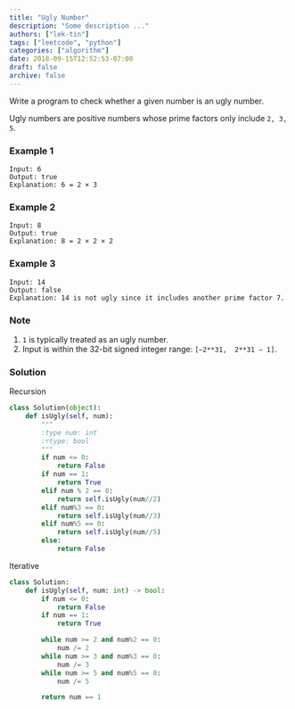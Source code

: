 ```yaml
---
title: "Ugly Number"
description: "Some description ..."
authors: ["lek-tin"]
tags: ["leetcode", "python"]
categories: ["algorithm"]
date: 2018-09-15T12:52:53-07:00
draft: false
archive: false
---
```

Write a program to check whether a given number is an ugly number.

Ugly numbers are positive numbers whose prime factors only include `2, 3, 5`.

### Example 1
```
Input: 6
Output: true
Explanation: 6 = 2 × 3
```
### Example 2
```
Input: 8
Output: true
Explanation: 8 = 2 × 2 × 2
```
### Example 3
```
Input: 14
Output: false 
Explanation: 14 is not ugly since it includes another prime factor 7.
```
### Note  
1. `1` is typically treated as an ugly number.
2. Input is within the 32-bit signed integer range: `[−2**31,  2**31 − 1]`.
### Solution
Recursion
```python
class Solution(object):
    def isUgly(self, num):
        """
        :type num: int
        :rtype: bool
        """
        if num <= 0:
            return False
        if num == 1:
            return True
        elif num % 2 == 0:
            return self.isUgly(num//2)
        elif num%3 == 0:
            return self.isUgly(num//3)
        elif num%5 == 0:
            return self.isUgly(num//5)
        else:
            return False
```
Iterative
```python
class Solution:
    def isUgly(self, num: int) -> bool:
        if num <= 0:
            return False
        if num == 1:
            return True

        while num >= 2 and num%2 == 0:
            num /= 2
        while num >= 3 and num%3 == 0:
            num /= 3
        while num >= 5 and num%5 == 0:
            num /= 5

        return num == 1
```